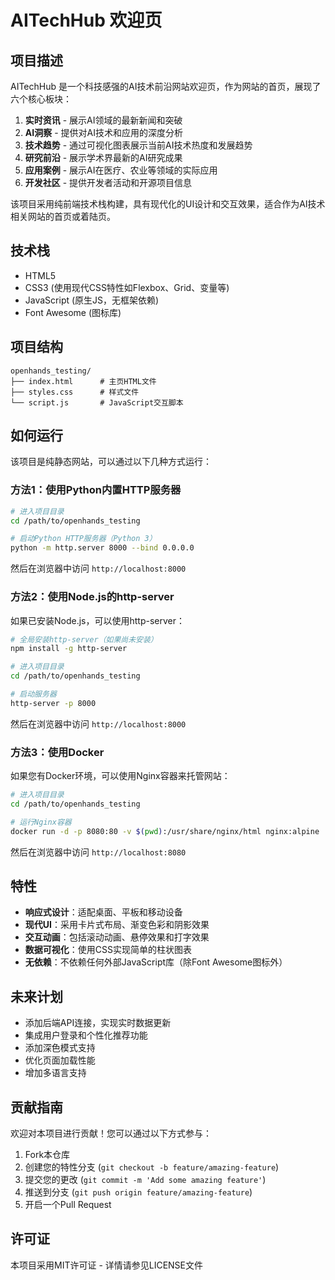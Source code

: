 # AITechHub 欢迎页

## 项目描述

AITechHub 是一个科技感强的AI技术前沿网站欢迎页，作为网站的首页，展现了六个核心板块：

1. **实时资讯** - 展示AI领域的最新新闻和突破
2. **AI洞察** - 提供对AI技术和应用的深度分析
3. **技术趋势** - 通过可视化图表展示当前AI技术热度和发展趋势
4. **研究前沿** - 展示学术界最新的AI研究成果
5. **应用案例** - 展示AI在医疗、农业等领域的实际应用
6. **开发社区** - 提供开发者活动和开源项目信息

该项目采用纯前端技术栈构建，具有现代化的UI设计和交互效果，适合作为AI技术相关网站的首页或着陆页。

## 技术栈

- HTML5
- CSS3 (使用现代CSS特性如Flexbox、Grid、变量等)
- JavaScript (原生JS，无框架依赖)
- Font Awesome (图标库)

## 项目结构

```
openhands_testing/
├── index.html      # 主页HTML文件
├── styles.css      # 样式文件
└── script.js       # JavaScript交互脚本
```

## 如何运行

该项目是纯静态网站，可以通过以下几种方式运行：

### 方法1：使用Python内置HTTP服务器

```bash
# 进入项目目录
cd /path/to/openhands_testing

# 启动Python HTTP服务器（Python 3）
python -m http.server 8000 --bind 0.0.0.0
```

然后在浏览器中访问 `http://localhost:8000`

### 方法2：使用Node.js的http-server

如果已安装Node.js，可以使用http-server：

```bash
# 全局安装http-server（如果尚未安装）
npm install -g http-server

# 进入项目目录
cd /path/to/openhands_testing

# 启动服务器
http-server -p 8000
```

然后在浏览器中访问 `http://localhost:8000`

### 方法3：使用Docker

如果您有Docker环境，可以使用Nginx容器来托管网站：

```bash
# 进入项目目录
cd /path/to/openhands_testing

# 运行Nginx容器
docker run -d -p 8080:80 -v $(pwd):/usr/share/nginx/html nginx:alpine
```

然后在浏览器中访问 `http://localhost:8080`

## 特性

- **响应式设计**：适配桌面、平板和移动设备
- **现代UI**：采用卡片式布局、渐变色彩和阴影效果
- **交互动画**：包括滚动动画、悬停效果和打字效果
- **数据可视化**：使用CSS实现简单的柱状图表
- **无依赖**：不依赖任何外部JavaScript库（除Font Awesome图标外）

## 未来计划

- 添加后端API连接，实现实时数据更新
- 集成用户登录和个性化推荐功能
- 添加深色模式支持
- 优化页面加载性能
- 增加多语言支持

## 贡献指南

欢迎对本项目进行贡献！您可以通过以下方式参与：

1. Fork本仓库
2. 创建您的特性分支 (`git checkout -b feature/amazing-feature`)
3. 提交您的更改 (`git commit -m 'Add some amazing feature'`)
4. 推送到分支 (`git push origin feature/amazing-feature`)
5. 开启一个Pull Request

## 许可证

本项目采用MIT许可证 - 详情请参见LICENSE文件